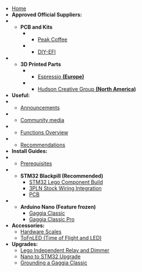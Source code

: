 * [Home](/)
* __Approved Official Suppliers:__
* - __PCB and Kits__
    * - [Peak Coffee](https://www.peakcoffee.cc/)
    * - [DIY-EFI](https://diy-efi.co.uk/product-category/gaggiuino)
* - __3D Printed Parts__
    * - [Espressio __(Europe)__](https://gaggiuino.espressio.nl/)
    * - [Hudson Creative Group __(North America)__](https://gaggiuino.hudsoncreativegroup.com/)
* __Useful:__
* - [Announcements](announcements/)
* - [Community media](community/community-media.md)
* - [Functions Overview](learning/functions-guide.md)
* - [Recommendations](learning/learning-sources.md)
* __Install Guides:__
* - [Prerequisites](prereq/prerequisites.md)
* - __STM32 Blackpill (Recommended)__
    * [STM32 Lego Component Build](guides-stm32/lego-component-build-guide.md)
    * [3PLN Stock Wiring Integration](guides-stm32/3pln-stock-wiring-integration.md)
    * [PCB](pcb/singleboard.md)
* - __Arduino Nano (Feature frozen)__
    * [Gaggia Classic](guides-nano/gaggia-classic.md)
    * [Gaggia Classic Pro](guides-nano/gaggia-classic-pro-new-classic.md)
* __Accessories:__
    * [Hardware Scales](accessories/hw-scales.md)
    * [ToFnLED (Time of Flight and LED)](accessories/tofnled.md)
* __Upgrades:__
    * [Lego Independent Relay and Dimmer](guides-upgrade/lego-independent-relay-dimmer.md)
    * [Nano to STM32 Upgrade](guides-upgrade/nano-to-stm32.md)
    * [Grounding a Gaggia Classic](guides-upgrade/grounding-a-gaggia-classic.md)
